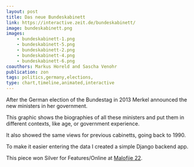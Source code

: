 ```yaml
---
layout: post
title: Das neue Bundeskabinett
link: https://interactive.zeit.de/bundeskabinett/
image: bundeskabinett.png
images:
    - bundeskabinett-1.png
    - bundeskabinett-5.png
    - bundeskabinett-2.png
    - bundeskabinett-4.png
    - bundeskabinett-6.png
coauthors: Markus Horeld and Sascha Venohr
publication: zon
tags: politics,germany,elections,
type: chart,timeline,animated,interactive
---
```


After the German election of the Bundestag in 2013 Merkel announced the new ministers in her government.

This graphic shows the biographies of all these ministers and put them in different contexts, like age, or government experience.

It also showed the same views for previous cabinetts, going back to 1990.

To make it easier entering the data I created a simple Django backend app.

This piece won Silver for Features/Online at [Malofjie 22](https://www.malofiejgraphics.com/wp-content/uploads/2014/03/M22-Premios-OK3.pdf).
